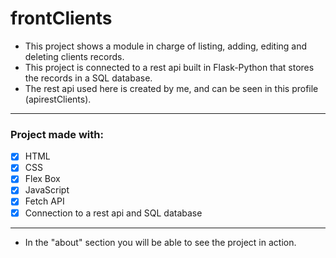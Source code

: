 # **frontClients**
- This project shows a module in charge of listing, adding, editing and deleting clients records. 
- This project is connected to a rest api built in Flask-Python that stores the records in a SQL database.
- The rest api used here is created by me, and can be seen in this profile (apirestClients).

------------
### **Project made with:**

- [x] HTML
- [x] CSS
- [x] Flex Box
- [x] JavaScript
- [x] Fetch API
- [x] Connection to a rest api and SQL database

------------
- In the "about" section you will be able to see the project in action.